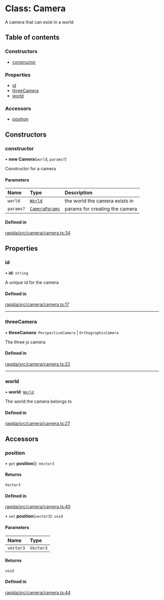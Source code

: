 # Class: Camera

A camera that can exist in a world

## Table of contents

### Constructors

- [constructor](Camera.md#constructor)

### Properties

- [id](Camera.md#id)
- [threeCamera](Camera.md#threecamera)
- [world](Camera.md#world)

### Accessors

- [position](Camera.md#position)

## Constructors

### constructor

• **new Camera**(`world`, `params?`)

Constructor for a camera

#### Parameters

| Name | Type | Description |
| :------ | :------ | :------ |
| `world` | [`World`](World.md) | the world the camera exists in |
| `params?` | [`CameraParams`](../modules.md#cameraparams) | params for creating the camera |

#### Defined in

[rapida/src/camera/camera.ts:34](https://gitlab.com/rapidajs/rapida/-/blob/6cbf5c3/packages/rapida/src/camera/camera.ts#L34)

## Properties

### id

• **id**: `string`

A unique id for the camera

#### Defined in

[rapida/src/camera/camera.ts:17](https://gitlab.com/rapidajs/rapida/-/blob/6cbf5c3/packages/rapida/src/camera/camera.ts#L17)

___

### threeCamera

• **threeCamera**: `PerspectiveCamera` \| `OrthographicCamera`

The three js camera

#### Defined in

[rapida/src/camera/camera.ts:22](https://gitlab.com/rapidajs/rapida/-/blob/6cbf5c3/packages/rapida/src/camera/camera.ts#L22)

___

### world

• **world**: [`World`](World.md)

The world the camera belongs to

#### Defined in

[rapida/src/camera/camera.ts:27](https://gitlab.com/rapidajs/rapida/-/blob/6cbf5c3/packages/rapida/src/camera/camera.ts#L27)

## Accessors

### position

• `get` **position**(): `Vector3`

#### Returns

`Vector3`

#### Defined in

[rapida/src/camera/camera.ts:40](https://gitlab.com/rapidajs/rapida/-/blob/6cbf5c3/packages/rapida/src/camera/camera.ts#L40)

• `set` **position**(`vector3`): `void`

#### Parameters

| Name | Type |
| :------ | :------ |
| `vector3` | `Vector3` |

#### Returns

`void`

#### Defined in

[rapida/src/camera/camera.ts:44](https://gitlab.com/rapidajs/rapida/-/blob/6cbf5c3/packages/rapida/src/camera/camera.ts#L44)
